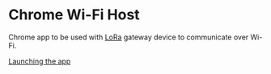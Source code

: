 # Chrome Wi-Fi Host

Chrome app to be used with [LoRa](https://www.lora-alliance.org/what-is-lora/technology) gateway device to communicate over Wi-Fi.

[Launching the app](https://developer.chrome.com/apps/first_app#five)
